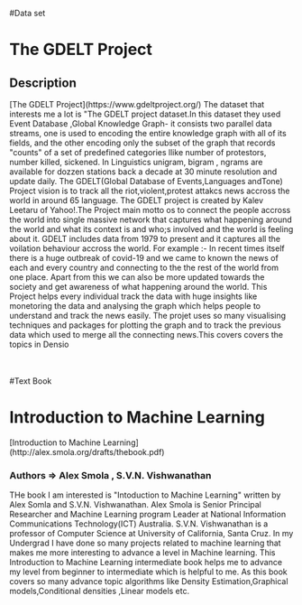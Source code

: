 #Data set
<h1>The GDELT Project</h1>
<h2>Description</h2>
[The GDELT Project](https://www.gdeltproject.org/)
The dataset that interests me a lot is "The GDELT project dataset.In this dataset they used Event Database ,Global Knowledge Graph- it consists two parallel data streams, one is used to encoding the entire knowledge graph with all of its fields,
and the other encoding only the subset of the graph that records "counts" of a set of predefined categories llike number of protestors, number killed, sickened.
In Linguistics unigram, bigram , ngrams are available for dozzen stations back a decade at 30 minute resolution and update daily.   
The GDELT(Global Database of Events,Languages andTone) Project vision is to track all the riot,violent,protest attakcs news accross the world in around 65 language.
The GDELT project is created by Kalev Leetaru of Yahoo!.The Project main motto os to connect the people accross the world into single massive network that captures what happening around the world and what its context is and who;s involved and the world is feeling about it.
GDELT includes data from 1979 to present and it captures all the voilation behaviour accross the world.
For example :- In recent times itself there is a huge outbreak of covid-19 and we came to known the news of each and every country and connecting to the the rest of the world from one place.
Apart from this we can also be more updated towards the society and get awareness of what happening around the world. 
This Project helps every individual track the data with huge insights like monetoring the data and analysing the graph which helps people to understand and track the news easily.
The projet uses so many visualising techniques and packages for plotting the graph and to track the previous data which used to merge all the connecting news.This covers covers the topics in Densio

<br />
<br />
<br />




#Text Book
<h1>Introduction to Machine Learning</h1>
[Introduction to Machine Learning](http://alex.smola.org/drafts/thebook.pdf)
<h3>Authors => Alex Smola , S.V.N. Vishwanathan</h3>
THe book I am interested is "Intoduction to Machine Learning" written by Alex Somla and S.V.N. Vishwanathan.
Alex Smola is Senior Principal Researcher and Machine Learning program Leader at National Information Communications Technology(ICT) Australia.
S.V.N. Vishwanathan is a professor of Computer Science at University of California, Santa Cruz.
In my Undergrad I have done so many projects related to machine learning that makes me more interesting to advance a level in Machine learning.
This Introduction to Machine Learning intermediate book helps me to advance my level from beginner to intermediate which is helpful to me.
As this book covers so many advance topic algorithms like Density Estimation,Graphical models,Conditional densities ,Linear models etc. 
